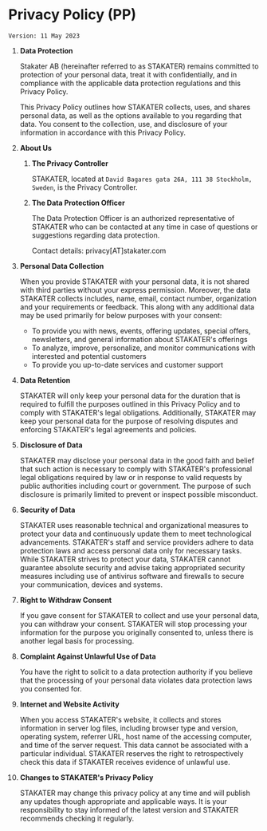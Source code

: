 # Privacy Policy (PP)

`Version: 11 May 2023`

1. **Data Protection**

    Stakater AB (hereinafter referred to as STAKATER) remains committed to protection of your personal data, treat it with confidentially, and in compliance with the applicable data protection regulations and this Privacy Policy.

    This Privacy Policy outlines how STAKATER collects, uses, and shares personal data, as well as the options available to you regarding that data. You consent to the collection, use, and disclosure of your information in accordance with this Privacy Policy.

1. **About Us**

    1. **The Privacy Controller**

        STAKATER, located at `David Bagares gata 26A, 111 38 Stockholm, Sweden`, is the Privacy Controller.

    1. **The Data Protection Officer**

        The Data Protection Officer is an authorized representative of STAKATER who can be contacted at any time in case of questions or suggestions regarding data protection.

        Contact details: privacy[AT]stakater.com

1. **Personal Data Collection**

    When you provide STAKATER with your personal data, it is not shared with third parties without your express permission. Moreover, the data STAKATER collects includes, name, email, contact number, organization and your requirements or feedback. This along with any additional data may be used primarily for below purposes with your consent:

    - To provide you with news, events, offering updates, special offers, newsletters, and general information about STAKATER's offerings
    - To analyze, improve, personalize, and monitor communications with interested and potential customers
    - To provide you up-to-date services and customer support

1. **Data Retention**

    STAKATER will only keep your personal data for the duration that is required to fulfill the purposes outlined in this Privacy Policy and to comply with STAKATER's legal obligations. Additionally, STAKATER may keep your personal data for the purpose of resolving disputes and enforcing STAKATER's legal agreements and policies.

1. **Disclosure of Data**

    STAKATER may disclose your personal data in the good faith and belief that such action is necessary to comply with STAKATER's professional legal obligations required by law or in response to valid requests by public authorities including court or government. The purpose of such disclosure is primarily limited to prevent or inspect possible misconduct.

1. **Security of Data**

    STAKATER uses reasonable technical and organizational measures to protect your data and continuously update them to meet technological advancements. STAKATER's staff and service providers adhere to data protection laws and access personal data only for necessary tasks. While STAKATER strives to protect your data, STAKATER cannot guarantee absolute security and advise taking appropriated security measures including use of antivirus software and firewalls to secure your communication, devices and systems.

1. **Right to Withdraw Consent**

    If you gave consent for STAKATER to collect and use your personal data, you can withdraw your consent. STAKATER will stop processing your information for the purpose you originally consented to, unless there is another legal basis for processing.

1. **Complaint Against Unlawful Use of Data**

    You have the right to solicit to a data protection authority if you believe that the processing of your personal data violates data protection laws you consented for.

1. **Internet and Website Activity**

    When you access STAKATER's website, it collects and stores information in server log files, including browser type and version, operating system, referrer URL, host name of the accessing computer, and time of the server request. This data cannot be associated with a particular individual. STAKATER reserves the right to retrospectively check this data if STAKATER receives evidence of unlawful use.

1. **Changes to STAKATER's Privacy Policy**

    STAKATER may change this privacy policy at any time and will publish any updates though appropriate and applicable ways. It is your responsibility to stay informed of the latest version and STAKATER recommends checking it regularly.
